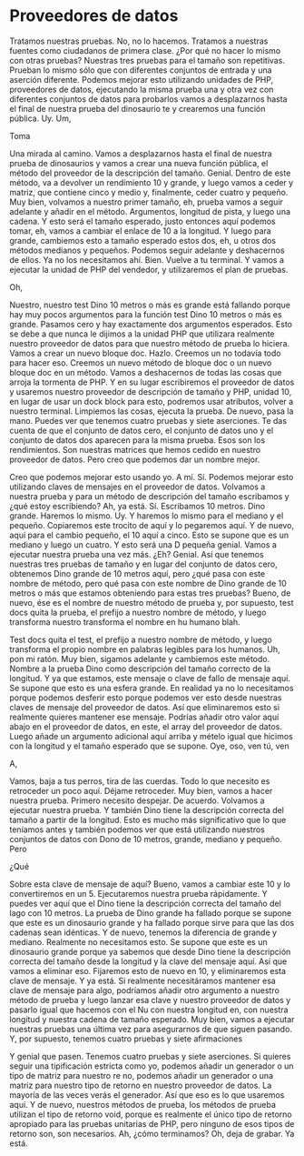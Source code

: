 # Proveedores de datos

Tratamos nuestras pruebas. No, no lo hacemos. Tratamos a nuestras fuentes como ciudadanos de primera clase. ¿Por qué no hacer lo mismo con otras pruebas? Nuestras tres pruebas para el tamaño son repetitivas. Prueban lo mismo sólo que con diferentes conjuntos de entrada y una aserción diferente. Podemos mejorar esto utilizando unidades de PHP, proveedores de datos, ejecutando la misma prueba una y otra vez con diferentes conjuntos de datos para probarlos vamos a desplazarnos hasta el final de nuestra prueba del dinosaurio te y crearemos una función pública. Uy. Um,

Toma

Una mirada al camino. Vamos a desplazarnos hasta el final de nuestra prueba de dinosaurios y vamos a crear una nueva función pública, el método del proveedor de la descripción del tamaño. Genial. Dentro de este método, va a devolver un rendimiento 10 y grande, y luego vamos a ceder y matriz, que contiene cinco y medio y, finalmente, ceder cuatro y pequeño. Muy bien, volvamos a nuestro primer tamaño, eh, prueba vamos a seguir adelante y añadir en el método. Argumentos, longitud de pista, y luego una cadena. Y esto será el tamaño esperado, justo entonces aquí podemos tomar, eh, vamos a cambiar el enlace de 10 a la longitud. Y luego para grande, cambiemos esto a tamaño esperado estos dos, eh, u otros dos métodos medianos y pequeños. Podemos seguir adelante y deshacernos de ellos. Ya no los necesitamos ahí. Bien. Vuelve a tu terminal. Y vamos a ejecutar la unidad de PHP del vendedor, y utilizaremos el plan de pruebas.

Oh,

Nuestro, nuestro test Dino 10 metros o más es grande está fallando porque hay muy pocos argumentos para la función test Dino 10 metros o más es grande. Pasamos cero y hay exactamente dos argumentos esperados. Esto se debe a que nunca le dijimos a la unidad PHP que utilizara realmente nuestro proveedor de datos para que nuestro método de prueba lo hiciera. Vamos a crear un nuevo bloque doc. Hazlo. Creemos un no todavía todo para hacer eso. Creemos un nuevo método de bloque doc o un nuevo bloque doc en un método. Vamos a deshacernos de todas las cosas que arroja la tormenta de PHP. Y en su lugar escribiremos el proveedor de datos y usaremos nuestro proveedor de descripción de tamaño y PHP, unidad 10, en lugar de usar un dock block para esto, podremos usar atributos, volver a nuestro terminal. Limpiemos las cosas, ejecuta la prueba. De nuevo, pasa la mano. Puedes ver que tenemos cuatro pruebas y siete aserciones. Te das cuenta de que el conjunto de datos cero, el conjunto de datos uno y el conjunto de datos dos aparecen para la misma prueba. Esos son los rendimientos. Son nuestras matrices que hemos cedido en nuestro proveedor de datos. Pero creo que podemos dar un nombre mejor.

Creo que podemos mejorar esto usando yo. A mí. Sí. Podemos mejorar esto utilizando claves de mensajes en el proveedor de datos. Volvamos a nuestra prueba y para un método de descripción del tamaño escribamos y ¿qué estoy escribiendo? Ah, ya está. Sí. Escribamos 10 metros. Dino grande. Haremos lo mismo. Uy. Y haremos lo mismo para el mediano y el pequeño. Copiaremos este trocito de aquí y lo pegaremos aquí. Y de nuevo, aquí para el cambio pequeño, el 10 aquí a cinco. Esto se supone que es un mediano y luego un cuatro. Y esto será una D pequeña genial. Vamos a ejecutar nuestra prueba una vez más. ¿Eh? Genial. Así que tenemos nuestras tres pruebas de tamaño y en lugar del conjunto de datos cero, obtenemos Dino grande de 10 metros aquí, pero ¿qué pasa con este nombre de método, pero qué pasa con este nombre de Dino grande de 10 metros o más que estamos obteniendo para estas tres pruebas? Bueno, de nuevo, ése es el nombre de nuestro método de prueba y, por supuesto, test docs quita la prueba, el prefijo a nuestro nombre de método, y luego transforma nuestro transforma el nombre en hu humano blah.

Test docs quita el test, el prefijo a nuestro nombre de método, y luego transforma el propio nombre en palabras legibles para los humanos. Uh, pon mi ratón. Muy bien, sigamos adelante y cambiemos este método. Nombre a la prueba Dino como descripción del tamaño correcto de la longitud. Y ya que estamos, este mensaje o clave de fallo de mensaje aquí. Se supone que esto es una esfera grande. En realidad ya no lo necesitamos porque podemos desferir esto porque podemos ver esto desde nuestras claves de mensaje del proveedor de datos. Así que eliminaremos esto si realmente quieres mantener ese mensaje. Podrías añadir otro valor aquí abajo en el proveedor de datos, en este, el array del proveedor de datos. Luego añade un argumento adicional aquí arriba y mételo igual que hicimos con la longitud y el tamaño esperado que se supone. Oye, oso, ven tú, ven

A,

Vamos, baja a tus perros, tira de las cuerdas. Todo lo que necesito es retroceder un poco aquí. Déjame retroceder. Muy bien, vamos a hacer nuestra prueba. Primero necesito despejar. De acuerdo. Volvamos a ejecutar nuestra prueba. Y también Dino tiene la descripción correcta del tamaño a partir de la longitud. Esto es mucho más significativo que lo que teníamos antes y también podemos ver que está utilizando nuestros conjuntos de datos con Dono de 10 metros, grande, mediano y pequeño. Pero

¿Qué

Sobre esta clave de mensaje de aquí? Bueno, vamos a cambiar este 10 y lo convertiremos en un 5. Ejecutaremos nuestra prueba rápidamente. Y puedes ver aquí que el Dino tiene la descripción correcta del tamaño del lago con 10 metros. La prueba de Dino grande ha fallado porque se supone que este es un dinosaurio grande y ha fallado porque sirve para que las dos cadenas sean idénticas. Y de nuevo, tenemos la diferencia de grande y mediano. Realmente no necesitamos esto. Se supone que este es un dinosaurio grande porque ya sabemos que desde Dino tiene la descripción correcta del tamaño desde la longitud y la clave del mensaje aquí. Así que vamos a eliminar eso. Fijaremos esto de nuevo en 10, y eliminaremos esta clave de mensaje. Y ya está. Si realmente necesitáramos mantener esa clave de mensaje para algo, podríamos añadir otro argumento a nuestro método de prueba y luego lanzar esa clave y nuestro proveedor de datos y pasarlo igual que hacemos con el Nu con nuestra longitud en, con nuestra longitud y nuestra cadena de tamaño esperado. Muy bien, vamos a ejecutar nuestras pruebas una última vez para asegurarnos de que siguen pasando. Y, por supuesto, tenemos cuatro pruebas y siete afirmaciones

Y genial que pasen. Tenemos cuatro pruebas y siete aserciones. Si quieres seguir una tipificación estricta como yo, podemos añadir un generador o un tipo de matriz para nuestro re no, podemos añadir un generador o una matriz para nuestro tipo de retorno en nuestro proveedor de datos. La mayoría de las veces verás el generador. Así que eso es lo que usaremos aquí. Y de nuevo, nuestros métodos de prueba, los métodos de prueba utilizan el tipo de retorno void, porque es realmente el único tipo de retorno apropiado para las pruebas unitarias de PHP, pero ninguno de esos tipos de retorno son, son necesarios. Ah, ¿cómo terminamos? Oh, deja de grabar. Ya está.
